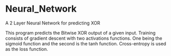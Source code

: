 # Neural_Network
A 2 Layer Neural Network for predicting XOR

This program predicts the Bitwise XOR output of a given input.
Training consists of gradient descent with two activations functions. One being the sigmoid function and the second is the tanh function. Cross-entropy is used as the loss function.
